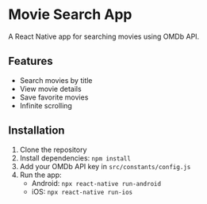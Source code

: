 # Movie Search App

A React Native app for searching movies using OMDb API.

## Features
- Search movies by title
- View movie details
- Save favorite movies
- Infinite scrolling

## Installation
1. Clone the repository
2. Install dependencies: `npm install`
3. Add your OMDb API key in `src/constants/config.js`
4. Run the app:
   - Android: `npx react-native run-android`
   - iOS: `npx react-native run-ios`
